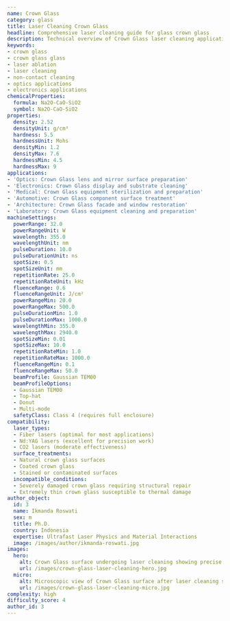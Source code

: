```yaml
---
name: Crown Glass
category: glass
title: Laser Cleaning Crown Glass
headline: Comprehensive laser cleaning guide for glass crown glass
description: Technical overview of Crown Glass laser cleaning applications and parameters
keywords:
- crown glass
- crown glass glass
- laser ablation
- laser cleaning
- non-contact cleaning
- optics applications
- electronics applications
chemicalProperties:
  formula: Na2O-CaO-SiO2
  symbol: Na2O-CaO-SiO2
properties:
  density: 2.52
  densityUnit: g/cm³
  hardness: 5.5
  hardnessUnit: Mohs
  densityMin: 1.2
  densityMax: 7.6
  hardnessMin: 4.5
  hardnessMax: 9
applications:
- 'Optics: Crown Glass lens and mirror surface preparation'
- 'Electronics: Crown Glass display and substrate cleaning'
- 'Medical: Crown Glass equipment sterilization and preparation'
- 'Automotive: Crown Glass component surface treatment'
- 'Architecture: Crown Glass facade and window restoration'
- 'Laboratory: Crown Glass equipment cleaning and preparation'
machineSettings:
  powerRange: 32.0
  powerRangeUnit: W
  wavelength: 355.0
  wavelengthUnit: nm
  pulseDuration: 10.0
  pulseDurationUnit: ns
  spotSize: 0.5
  spotSizeUnit: mm
  repetitionRate: 25.0
  repetitionRateUnit: kHz
  fluenceRange: 0.6
  fluenceRangeUnit: J/cm²
  powerRangeMin: 20.0
  powerRangeMax: 500.0
  pulseDurationMin: 1.0
  pulseDurationMax: 1000.0
  wavelengthMin: 355.0
  wavelengthMax: 2940.0
  spotSizeMin: 0.01
  spotSizeMax: 10.0
  repetitionRateMin: 1.0
  repetitionRateMax: 1000.0
  fluenceRangeMin: 0.1
  fluenceRangeMax: 50.0
  beamProfile: Gaussian TEM00
  beamProfileOptions:
  - Gaussian TEM00
  - Top-hat
  - Donut
  - Multi-mode
  safetyClass: Class 4 (requires full enclosure)
compatibility:
  laser_types:
  - Fiber lasers (optimal for most applications)
  - Nd:YAG lasers (excellent for precision work)
  - CO2 lasers (moderate effectiveness)
  surface_treatments:
  - Natural crown glass surfaces
  - Coated crown glass
  - Stained or contaminated surfaces
  incompatible_conditions:
  - Severely damaged crown glass requiring structural repair
  - Extremely thin crown glass susceptible to thermal damage
author_object:
  id: 3
  name: Ikmanda Roswati
  sex: m
  title: Ph.D.
  country: Indonesia
  expertise: Ultrafast Laser Physics and Material Interactions
  image: /images/author/ikmanda-roswati.jpg
images:
  hero:
    alt: Crown Glass surface undergoing laser cleaning showing precise contamination removal
    url: /images/crown-glass-laser-cleaning-hero.jpg
  micro:
    alt: Microscopic view of Crown Glass surface after laser cleaning showing detailed surface structure
    url: /images/crown-glass-laser-cleaning-micro.jpg
complexity: high
difficulty_score: 4
author_id: 3
---
```

